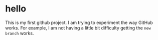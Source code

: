 # hello
This is my first github project.
I am trying to experiment the way GitHub works. For example, I am not having a little bit difficulty getting the `new branch` works.
